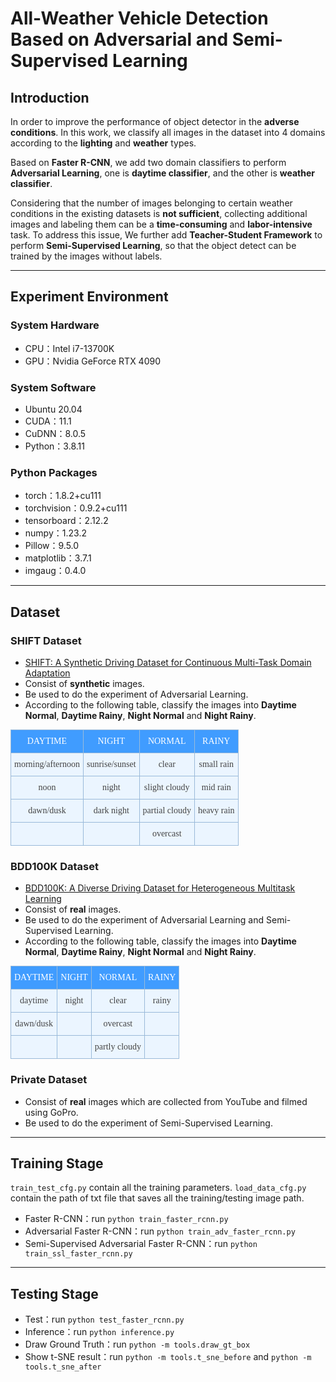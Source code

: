 # All-Weather Vehicle Detection Based on Adversarial and Semi-Supervised Learning
<!---------------------------------------------------------------------------------------------------->

## Introduction

In order to improve the performance of object detector in the **adverse conditions**. In this work, we classify all images in the dataset into 4 domains according to the **lighting** and **weather** types.

Based on **Faster R-CNN**, we add two domain classifiers to perform **Adversarial Learning**, one is **daytime classifier**, and the other is **weather classifier**.

Considering that the number of images belonging to certain weather conditions in the existing datasets is **not sufficient**, collecting additional images and labeling them can be a **time-consuming** and **labor-intensive** task. To address this issue, We further add **Teacher-Student Framework** to perform **Semi-Supervised Learning**, so that the object detect can be trained by the images without labels.

---

<!---------------------------------------------------------------------------------------------------->

## Experiment Environment

### System Hardware
- CPU：Intel i7-13700K
- GPU：Nvidia GeForce RTX 4090

### System Software
- Ubuntu 20.04
- CUDA：11.1
- CuDNN：8.0.5
- Python：3.8.11

### Python Packages
- torch：1.8.2+cu111
- torchvision：0.9.2+cu111
- tensorboard：2.12.2
- numpy：1.23.2
- Pillow：9.5.0
- matplotlib：3.7.1
- imgaug：0.4.0

---

<!---------------------------------------------------------------------------------------------------->
<style> table{ margin: auto; } </style>

## Dataset

### SHIFT Dataset
- [SHIFT: A Synthetic Driving Dataset for Continuous Multi-Task Domain Adaptation](https://www.vis.xyz/shift/)
- Consist of **synthetic** images.
- Be used to do the experiment of Adversarial Learning.
- According to the following table, classify the images into **Daytime Normal**, **Daytime Rainy**, **Night Normal** and **Night Rainy**.

<style type="text/css">
.tg  {border-collapse:collapse;border-color:#9ABAD9;border-spacing:0;}
.tg td{background-color:#EBF5FF;border-color:#9ABAD9;border-style:solid;border-width:1px;color:#444;
  font-family:Arial, sans-serif;font-size:14px;overflow:hidden;padding:10px 5px;word-break:normal;}
.tg th{background-color:#409cff;border-color:#9ABAD9;border-style:solid;border-width:1px;color:#fff;
  font-family:Arial, sans-serif;font-size:14px;font-weight:normal;overflow:hidden;padding:10px 5px;word-break:normal;}
.tg .tg-f1yk{font-family:"Times New Roman", Times, serif !important;text-align:center;vertical-align:top}
</style>
<table class="tg">
<thead>
  <tr>
    <th class="tg-f1yk">DAYTIME</th>
    <th class="tg-f1yk">NIGHT</th>
    <th class="tg-f1yk">NORMAL</th>
    <th class="tg-f1yk">RAINY</th>
  </tr>
</thead>
<tbody>
  <tr>
    <td class="tg-f1yk">morning/afternoon</td>
    <td class="tg-f1yk">sunrise/sunset</td>
    <td class="tg-f1yk">clear</td>
    <td class="tg-f1yk">small rain</td>
  </tr>
  <tr>
    <td class="tg-f1yk">noon</td>
    <td class="tg-f1yk">night</td>
    <td class="tg-f1yk">slight cloudy</td>
    <td class="tg-f1yk">mid rain</td>
  </tr>
  <tr>
    <td class="tg-f1yk">dawn/dusk</td>
    <td class="tg-f1yk">dark night</td>
    <td class="tg-f1yk">partial cloudy</td>
    <td class="tg-f1yk">heavy rain</td>
  </tr>
  <tr>
    <td class="tg-f1yk"></td>
    <td class="tg-f1yk"></td>
    <td class="tg-f1yk">overcast</td>
    <td class="tg-f1yk"></td>
  </tr>
</tbody>
</table>

### BDD100K Dataset
- [BDD100K: A Diverse Driving Dataset for Heterogeneous Multitask Learning](https://www.vis.xyz/bdd100k/)
- Consist of **real** images.
- Be used to do the experiment of Adversarial Learning and Semi-Supervised Learning.
- According to the following table, classify the images into **Daytime Normal**, **Daytime Rainy**, **Night Normal** and **Night Rainy**.

<table class="tg">
<thead>
  <tr>
    <th class="tg-f1yk">DAYTIME</th>
    <th class="tg-f1yk">NIGHT</th>
    <th class="tg-f1yk">NORMAL</th>
    <th class="tg-f1yk">RAINY</th>
  </tr>
</thead>
<tbody>
  <tr>
    <td class="tg-f1yk">daytime</td>
    <td class="tg-f1yk">night</td>
    <td class="tg-f1yk">clear</td>
    <td class="tg-f1yk">rainy</td>
  </tr>
  <tr>
    <td class="tg-f1yk">dawn/dusk</td>
    <td class="tg-f1yk"></td>
    <td class="tg-f1yk">overcast</td>
    <td class="tg-f1yk"></td>
  </tr>
  <tr>
    <td class="tg-f1yk"></td>
    <td class="tg-f1yk"></td>
    <td class="tg-f1yk">partly cloudy</td>
    <td class="tg-f1yk"></td>
  </tr>
</tbody>
</table>

### Private Dataset
- Consist of **real** images which are collected from YouTube and filmed using GoPro.
- Be used to do the experiment of Semi-Supervised Learning.

---

<!---------------------------------------------------------------------------------------------------->

## Training Stage
`train_test_cfg.py` contain all the training parameters.
`load_data_cfg.py` contain the path of txt file that saves all the training/testing image path.

- Faster R-CNN：run `python train_faster_rcnn.py`
- Adversarial Faster R-CNN：run `python train_adv_faster_rcnn.py`
- Semi-Supervised Adversarial Faster R-CNN：run `python train_ssl_faster_rcnn.py`

---

<!---------------------------------------------------------------------------------------------------->

## Testing Stage

- Test：run `python test_faster_rcnn.py`
- Inference：run `python inference.py`
- Draw Ground Truth：run `python -m tools.draw_gt_box`
- Show t-SNE result：run `python -m tools.t_sne_before` and `python -m tools.t_sne_after`

<!---------------------------------------------------------------------------------------------------->